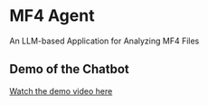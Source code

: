 # MF4 Agent
An LLM-based Application for Analyzing MF4 Files

## Demo of the Chatbot

[Watch the demo video here](https://github.com/ericle00/mf4agent/blob/main/assets/demo.mp4)
